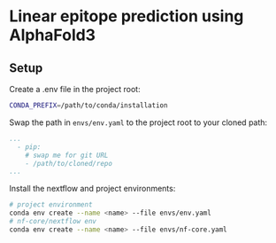 
# Linear epitope prediction using AlphaFold3

## Setup

Create a .env file in the project root:

```bash
CONDA_PREFIX=/path/to/conda/installation
```

Swap the path in `envs/env.yaml` to the project root to your cloned path:

```yaml
...
  - pip:
    # swap me for git URL
    - /path/to/cloned/repo
...
```

Install the nextflow and project environments:

```bash
# project environment
conda env create --name <name> --file envs/env.yaml
# nf-core/nextflow env 
conda env create --name <name> --file envs/nf-core.yaml
```
